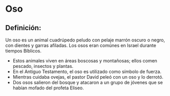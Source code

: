 # Oso

## Definición: 

Un oso es un animal cuadrúpedo peludo con pelaje marrón oscuro o negro, con dientes y garras afiladas.  Los osos eran comúnes en Israel durante tiempos Bíblicos.

* Estos animales viven en áreas boscosas y montañosas; ellos comen pescado, insectos y plantas.
* En el Antiguo Testamento, el oso es utilizado como símbolo de fuerza.
* Mientras cuidaba ovejas, el pastor David peleó con un oso y lo derrotó.
* Dos osos salieron del bosque y atacaron a un grupo de jóvenes que se habían mofado del profeta Eliseo.

